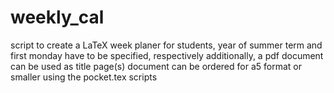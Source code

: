 # weekly_cal

script to create a LaTeX week planer for students, year of summer term and first monday have to be specified, respectively
additionally, a pdf document can be used as title page(s)
document can be ordered for a5 format or smaller using the pocket.tex scripts
